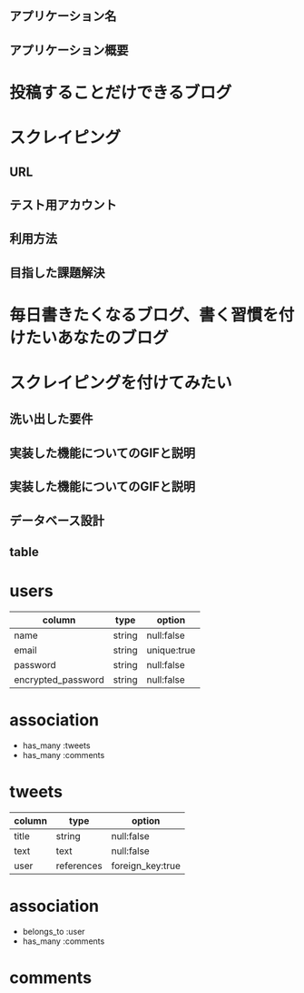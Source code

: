 ## アプリケーション名

## アプリケーション概要
 # 投稿することだけできるブログ
 # スクレイピング

## URL

## テスト用アカウント

## 利用方法

## 目指した課題解決
 # 毎日書きたくなるブログ、書く習慣を付けたいあなたのブログ
 # スクレイピングを付けてみたい

## 洗い出した要件

## 実装した機能についてのGIFと説明

## 実装した機能についてのGIFと説明

## データベース設計

 ## table
  # users

  | column                | type             | option             |
  |-----------------------|------------------|--------------------|
  | name                  | string           | null:false         |
  | email                 | string           | unique:true        |
  | password              | string           | null:false         |
  | encrypted_password    | string           | null:false         |

  # association
  - has_many :tweets
  - has_many :comments

  # tweets

  | column             | type             | option             |
  |--------------------|------------------|--------------------|
  | title              | string           | null:false         |
  | text               | text             | null:false         |
  | user               | references       | foreign_key:true   |
  
  # association
  - belongs_to :user
  - has_many :comments

  # comments
